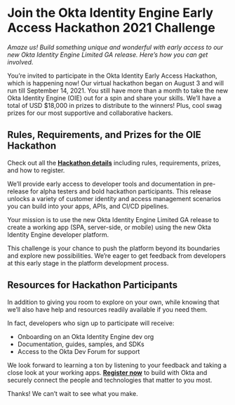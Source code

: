 # Join the Okta Identity Engine Early Access Hackathon 2021 Challenge

*Amaze us! Build something unique and wonderful with early access to our new Okta Identity Engine Limited GA release. Here’s how you can get involved.* 

You’re invited to participate in the Okta Identity Early Access Hackathon, which is happening now! Our virtual hackathon began on August 3 and will run till September 14, 2021. You still have more than a month to take the new Okta Identity Engine (OIE) out for a spin and share your skills. We’ll have a total of USD $18,000 in prizes to distribute to the winners! Plus, cool swag prizes for our most supportive and collaborative hackers.  

## Rules, Requirements, and Prizes for the OIE Hackathon

Check out all the [**Hackathon details**](https://okta-hackathon-2021.devpost.com/) including rules, requirements, prizes, and how to register.  

We’ll provide early access to developer tools and documentation in pre-release for alpha testers and bold hackathon participants. This release unlocks a variety of customer identity and access management scenarios you can build into your apps, APIs, and CI/CD pipelines.

Your mission is to use the new Okta Identity Engine Limited GA release to create a working app (SPA, server-side, or mobile) using the new Okta Identity Engine developer platform. 

This challenge is your chance to push the platform beyond its boundaries and explore new possibilities. We’re eager to get feedback from developers at this early stage in the platform development process. 

## Resources for Hackathon Participants

In addition to giving you room to explore on your own, while knowing that we’ll also have help and resources readily available if you need them. 

In fact, developers who sign up to participate will receive:
- Onboarding on an Okta Identity Engine dev org 
- Documentation, guides, samples, and SDKs 
- Access to the Okta Dev Forum for support

We look forward to learning a ton by listening to your feedback and taking a close look at your working apps. [**Register now**](https://okta-hackathon-2021.devpost.com/) to build with Okta and securely connect the people and technologies that matter to you most. 

Thanks! We can’t wait to see what you make. 

